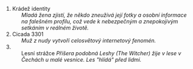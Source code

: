  <ol>
	 <li>Krádež identity
		<ul>
			<i>Mladá žena zjistí, že někdo zneužívá její fotky a osobní informace na falešném profilu, což vede k nebezpečným a znepokojivým setkáním v reálném životě.</i>
		</ul>
	<li>Cicada 3301
		<ul>
			<i>Muž z nudy vytvoří celosvětový internetový fenomén.</i>
		</ul>
	<li>
		<ul>Lesní strážce
			<i>Příšera podobná Leshy (The Witcher) žije v lese v Čechách u malé vesnice. Les "hlídá" před lidmi.</i>
		</ul>
